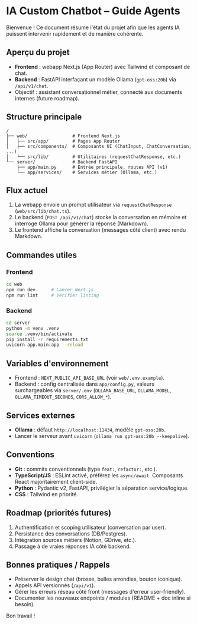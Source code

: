 # IA Custom Chatbot – Guide Agents

Bienvenue ! Ce document résume l'état du projet afin que les agents IA puissent intervenir rapidement et de manière cohérente.

## Aperçu du projet
- **Frontend** : webapp Next.js (App Router) avec Tailwind et composant de chat.
- **Backend** : FastAPI interfaçant un modèle Ollama (`gpt-oss:20b`) via `/api/v1/chat`.
- Objectif : assistant conversationnel métier, connecté aux documents internes (future roadmap).

## Structure principale
```
/
├── web/                 # Frontend Next.js
│   ├── src/app/         # Pages App Router
│   ├── src/components/  # Composants UI (ChatInput, ChatConversation, ...)
│   └── src/lib/         # Utilitaires (requestChatResponse, etc.)
└── server/              # Backend FastAPI
    ├── app/main.py      # Entrée principale, routes API (v1)
    └── app/services/    # Services métier (Ollama, etc.)
```

## Flux actuel
1. La webapp envoie un prompt utilisateur via `requestChatResponse` (`web/src/lib/chat.ts`).
2. Le backend (`POST /api/v1/chat`) stocke la conversation en mémoire et interroge Ollama pour générer la réponse (Markdown).
3. Le frontend affiche la conversation (messages côté client) avec rendu Markdown.

## Commandes utiles
### Frontend
```bash
cd web
npm run dev      # Lancer Next.js
npm run lint     # Vérifier linting
```

### Backend
```bash
cd server
python -m venv .venv
source .venv/bin/activate
pip install -r requirements.txt
uvicorn app.main:app --reload
```

## Variables d'environnement
- Frontend : `NEXT_PUBLIC_API_BASE_URL` (voir `web/.env.example`).
- Backend : config centralisée dans `app/config.py`, valeurs surchargeables via `server/.env`
  (`OLLAMA_BASE_URL`, `OLLAMA_MODEL`, `OLLAMA_TIMEOUT_SECONDS`, `CORS_ALLOW_*`).

## Services externes
- **Ollama** : défaut `http://localhost:11434`, modèle `gpt-oss:20b`.
- Lancer le serveur avant `uvicorn` (`ollama run gpt-oss:20b --keepalive`).

## Conventions
- **Git** : commits conventionnels (type `feat:`, `refactor:`, etc.).
- **TypeScript/JS** : ESLint activé, préférez les `async/await`. Composants React majoritairement client-side.
- **Python** : Pydantic v2, FastAPI, privilégier la séparation service/logique.
- **CSS** : Tailwind en priorité.

## Roadmap (priorités futures)
1. Authentification et scoping utilisateur (conversation par user).
2. Persistance des conversations (DB/Postgres).
3. Intégration sources métiers (Notion, GDrive, etc.).
4. Passage à de vraies réponses IA côté backend.

## Bonnes pratiques / Rappels
- Préserver le design chat (brosse, bulles arrondies, bouton iconique).
- Appels API versionnés (`/api/v1`).
- Gérer les erreurs réseau côté front (messages d'erreur user-friendly).
- Documenter les nouveaux endpoints / modules (README + doc inline si besoin).

Bon travail !
